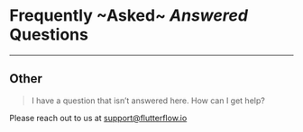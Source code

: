 # Frequently ~Asked~ _Answered_ Questions
----

## Other

> I have a question that isn’t answered here. How can I get help?

 Please reach out to us at support@flutterflow.io
